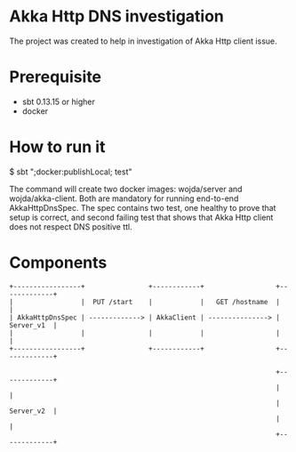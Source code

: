 # Akka Http DNS investigation
The project was created to help in investigation of Akka Http client issue. 

# Prerequisite
* sbt 0.13.15 or higher
* docker 

# How to run it
$ sbt ";docker:publishLocal; test"

The command will create two docker images: wojda/server and wojda/akka-client. 
Both are mandatory for running end-to-end AkkaHttpDnsSpec. The spec contains two test, 
one healthy to prove that setup is correct, and second failing test that shows that Akka Http client does not respect DNS positive ttl.



# Components
```
+-----------------+                +------------+                  +-------------+
|                 |  PUT /start    |            |   GET /hostname  |             |
| AkkaHttpDnsSpec | -------------> | AkkaClient | ---------------> |  Server_v1  |
|                 |                |            |                  |             |
+-----------------+                +------------+                  +-------------+

                                                                   +-------------+
                                                                   |             |
                                                                   |  Server_v2  |
                                                                   |             |
                                                                   +-------------+
```





